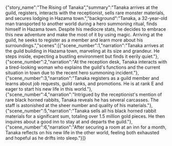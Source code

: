 {"story_name":"The Rising of Tanaka","summary":"Tanaka arrives at the guild, registers, interacts with the receptionist, sells rare monster materials, and secures lodging in Hazama town.","background":"Tanaka, a 32-year-old man transported to another world during a hero summoning ritual, finds himself in Hazama town. Despite his mediocre stats, he decides to embrace this new adventure and make the most of it by using magic. Arriving at the guild, he seeks to register as a member and learn more about his surroundings.","scenes":[{"scene_number":1,"narration":"Tanaka arrives at the guild building in Hazama town, marveling at its size and grandeur. He steps inside, expecting a bustling environment but finds it eerily quiet."},{"scene_number":2,"narration":"At the reception desk, Tanaka interacts with a tired-looking woman who explains the guild's functions and the current situation in town due to the recent hero summoning incident."},{"scene_number":3,"narration":"Tanaka registers as a guild member and learns about job requests, guild ranks, and promotions. He is at rank E and eager to start his new life in this world."},{"scene_number":4,"narration":"Intrigued by the receptionist's mention of rare black horned rabbits, Tanaka reveals he has several carcasses. The staff is astonished at the sheer number and quality of his materials."},{"scene_number":5,"narration":"Tanaka sells all his black horned rabbit materials for a significant sum, totaling over 1.5 million gold pieces. He then inquires about a good inn to stay at and departs the guild."},{"scene_number":6,"narration":"After securing a room at an inn for a month, Tanaka reflects on his new life in the other world, feeling both exhausted and hopeful as he drifts into sleep."}]}